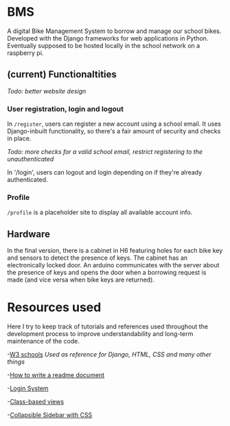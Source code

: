 # BMS
A digital Bike Management System to borrow and manage our school bikes.
Developed with the Django frameworks for web applications in Python.
Eventually supposed to be hosted locally in the school network on a raspberry pi.

## (current) Functionaltities
*Todo: better website design*
### User registration, login and logout
In `/register`, users can register a new account using a school email. It uses Django-inbuilt functionality, so there's a fair amount of security and checks in place.

*Todo: more checks for a valid school email, restrict registering to the unauthenticated*

In '/login', users can logout and login depending on if they're already authenticated.

### Profile
`/profile` is a placeholder site to display all available account info.

## Hardware
In the final version, there is a cabinet in H6 featuring holes for each bike key and sensors to detect the presence of keys. The cabinet has an electronically locked door. An arduino communicates with the server about the presence of keys and opens the door when a borrowing request is made (and vice versa when bike keys are returned).

# Resources used
Here I try to keep track of tutorials and references used throughout the development process to improve understandability and long-term maintenance of the code.

-[W3 schools](https://www.w3schools.com/)
*Used as reference for Django, HTML, CSS and many other things*

-[How to write a readme document](https://docs.github.com/en/get-started/writing-on-github/getting-started-with-writing-and-formatting-on-github/basic-writing-and-formatting-syntax)

-[Login System](https://rahmanfadhil.com/django-login-with-email/)

-[Class-based views](https://docs.djangoproject.com/en/4.1/topics/class-based-views/)

-[Collapsible Sidebar with CSS](https://stackoverflow.com/questions/30574902/collapsible-flexible-width-sidebar-using-only-css)

